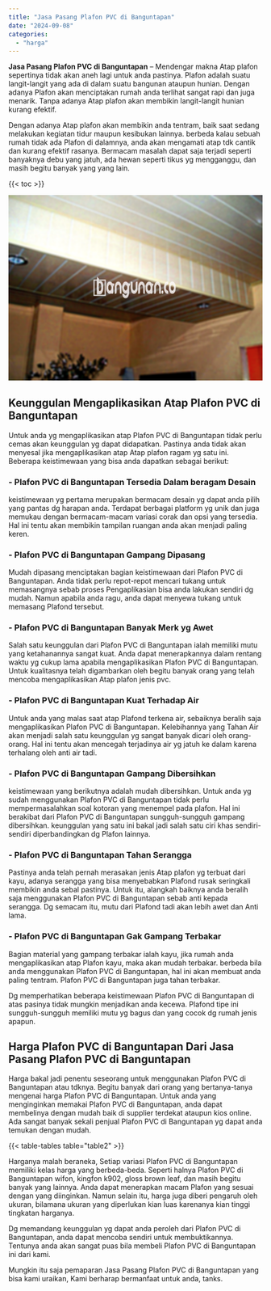 ```yaml
---
title: "Jasa Pasang Plafon PVC di Banguntapan"
date: "2024-09-08"
categories: 
  - "harga"
---
```


**Jasa Pasang Plafon PVC di Banguntapan** – Mendengar makna Atap plafon sepertinya tidak akan aneh lagi untuk anda pastinya. Plafon adalah suatu langit-langit yang ada di dalam suatu bangunan ataupun hunian. Dengan adanya Plafon akan menciptakan rumah anda terlihat sangat rapi dan juga menarik. Tanpa adanya Atap plafon akan membikin langit-langit hunian kurang efektif.

Dengan adanya Atap plafon akan membikin anda tentram, baik saat sedang melakukan kegiatan tidur maupun kesibukan lainnya. berbeda kalau sebuah rumah tidak ada Plafon di dalamnya, anda akan mengamati atap tdk cantik dan kurang efektif rasanya. Bermacam masalah dapat saja terjadi seperti banyaknya debu yang jatuh, ada hewan seperti tikus yg mengganggu, dan masih begitu banyak yang yang lain.

{{< toc >}}

![Jasa Pasang Plafon PVC di Banguntapan](/images/flafond-pvc-murah06.png)

## Keunggulan Mengaplikasikan Atap Plafon PVC di Banguntapan

Untuk anda yg mengaplikasikan atap Plafon PVC di Banguntapan tidak perlu cemas akan keunggulan yg dapat didapatkan. Pastinya anda tidak akan menyesal jika mengaplikasikan atap Atap plafon ragam yg satu ini. Beberapa keistimewaan yang bisa anda dapatkan sebagai berikut:

### \- Plafon PVC di Banguntapan Tersedia Dalam beragam Desain

keistimewaan yg pertama merupakan bermacam desain yg dapat anda pilih yang pantas dg harapan anda. Terdapat berbagai platform yg unik dan juga memukau dengan bermacam-macam variasi corak dan opsi yang tersedia. Hal ini tentu akan membikin tampilan ruangan anda akan menjadi paling keren.

### \- Plafon PVC di Banguntapan Gampang Dipasang

Mudah dipasang menciptakan bagian keistimewaan dari Plafon PVC di Banguntapan. Anda tidak perlu repot-repot mencari tukang untuk memasangnya sebab proses Pengaplikasian bisa anda lakukan sendiri dg mudah. Namun apabila anda ragu, anda dapat menyewa tukang untuk memasang Plafond tersebut.

### \- Plafon PVC di Banguntapan Banyak Merk yg Awet

Salah satu keunggulan dari Plafon PVC di Banguntapan ialah memiliki mutu yang ketahanannya sangat kuat. Anda dapat menerapkannya dalam rentang waktu yg cukup lama apabila mengaplikasikan Plafon PVC di Banguntapan. Untuk kualitasnya telah digambarkan oleh begitu banyak orang yang telah mencoba mengaplikasikan Atap plafon jenis pvc.

### \- Plafon PVC di Banguntapan Kuat Terhadap Air

Untuk anda yang malas saat atap Plafond terkena air, sebaiknya beralih saja mengaplikasikan Plafon PVC di Banguntapan. Kelebihannya yang Tahan Air akan menjadi salah satu keunggulan yg sangat banyak dicari oleh orang-orang. Hal ini tentu akan mencegah terjadinya air yg jatuh ke dalam karena terhalang oleh anti air tadi.

### \- Plafon PVC di Banguntapan Gampang Dibersihkan

keistimewaan yang berikutnya adalah mudah dibersihkan. Untuk anda yg sudah menggunakan Plafon PVC di Banguntapan tidak perlu mempermasalahkan soal kotoran yang menempel pada plafon. Hal ini berakibat dari Plafon PVC di Banguntapan sungguh-sungguh gampang dibersihkan. keunggulan yang satu ini bakal jadi salah satu ciri khas sendiri-sendiri diperbandingkan dg Plafon lainnya.

### \- Plafon PVC di Banguntapan Tahan Serangga

Pastinya anda telah pernah merasakan jenis Atap plafon yg terbuat dari kayu, adanya serangga yang bisa menyebabkan Plafond rusak seringkali membikin anda sebal pastinya. Untuk itu, alangkah baiknya anda beralih saja menggunakan Plafon PVC di Banguntapan sebab anti kepada serangga. Dg semacam itu, mutu dari Plafond tadi akan lebih awet dan Anti lama.

### \- Plafon PVC di Banguntapan Gak Gampang Terbakar

Bagian material yang gampang terbakar ialah kayu, jika rumah anda mengaplikasikan atap Plafon kayu, maka akan mudah terbakar. berbeda bila anda menggunakan Plafon PVC di Banguntapan, hal ini akan membuat anda paling tentram. Plafon PVC di Banguntapan juga tahan terbakar.

Dg memperhatikan beberapa keistimewaan Plafon PVC di Banguntapan di atas pasinya tidak mungkin menjadikan anda kecewa. Plafond tipe ini sungguh-sungguh memiliki mutu yg bagus dan yang cocok dg rumah jenis apapun.

## Harga Plafon PVC di Banguntapan Dari Jasa Pasang Plafon PVC di Banguntapan

Harga bakal jadi penentu seseorang untuk menggunakan Plafon PVC di Banguntapan atau tdknya. Begitu banyak dari orang yang bertanya-tanya mengenai harga Plafon PVC di Banguntapan. Untuk anda yang menginginkan memakai Plafon PVC di Banguntapan, anda dapat membelinya dengan mudah baik di supplier terdekat ataupun kios online. Ada sangat banyak sekali penjual Plafon PVC di Banguntapan yg dapat anda temukan dengan mudah.

{{< table-tables table="table2" >}}

Harganya malah beraneka, Setiap variasi Plafon PVC di Banguntapan memiliki kelas harga yang berbeda-beda. Seperti halnya Plafon PVC di Banguntapan wifon, kingfon k902, gloss brown leaf, dan masih begitu banyak yang lainnya. Anda dapat menerapkan macam Plafon yang sesuai dengan yang diinginkan. Namun selain itu, harga juga diberi pengaruh oleh ukuran, bilamana ukuran yang diperlukan kian luas karenanya kian tinggi tingkatan harganya.

Dg memandang keunggulan yg dapat anda peroleh dari Plafon PVC di Banguntapan, anda dapat mencoba sendiri untuk membuktikannya. Tentunya anda akan sangat puas bila membeli Plafon PVC di Banguntapan ini dari kami.

Mungkin itu saja pemaparan Jasa Pasang Plafon PVC di Banguntapan yang bisa kami uraikan, Kami berharap bermanfaat untuk anda, tanks.
